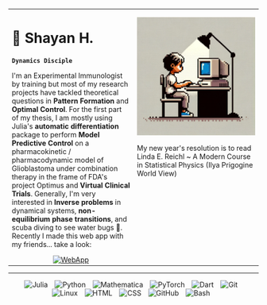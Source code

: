 <table>
  <tr>
    <!-- left Column for Text -->
    <td valign="top" width="50%">

# 🪸 Shayan H. 
**`Dynamics Disciple`**

 <!--& Digital Alchemist (Virtual Clinical Trials: FDA Project Optimus)-->

I'm an Experimental Immunologist by training but most of my research projects have tackled theoretical questions in **Pattern Formation** and **Optimal Control**. For the first part of my thesis, I am mostly using Julia's **automatic differentiation** package to perform **Model Predictive Control** on a pharmacokinetic / pharmacodynamic model of Glioblastoma under combination therapy in the frame of FDA's project Optimus and **Virtual Clinical Trials**. Generally, I'm very interested in **Inverse problems** in dynamical systems, **non-equilibrium phase transitions**, and scuba diving to see water bugs 🪸. Recently I made this web app with my friends... take a look:

<div align="center">
    <a href="https://readtheroom-22b56fee21e6.herokuapp.com/">
        <img src="https://github.com/fikra-mosaic/litmus-pulse/blob/main/static/images/eye_hist.png" width="50" alt="WebApp">
    </a>
</div>
    </td>
    <!-- Right Column for Image -->
    <td valign="top" width="50%">

![Your Image](https://github.com/shayshay42/shayshay42/blob/main/pixelart_persona.png)

My new year's resolution is to read Linda E. Reichl ~ A Modern Course in Statistical Physics (Ilya Prigogine World View)
    </td>
  </tr>
</table>

---

<div align="center">

<img alt="Julia" width="30px" style="padding-right:10px;" src="https://cdn.jsdelivr.net/gh/devicons/devicon/icons/julia/julia-original.svg" />
<img alt="Python" width="30px" style="padding-right:10px;" src="https://cdn.jsdelivr.net/gh/devicons/devicon/icons/python/python-original.svg" />
<img alt="Mathematica" width="30px" style="padding-right:10px;" src="https://upload.wikimedia.org/wikipedia/commons/thumb/2/20/Mathematica_Logo.svg/1965px-Mathematica_Logo.svg.png" />
<img alt="PyTorch" width="30px" style="padding-right:10px;" src="https://upload.wikimedia.org/wikipedia/commons/thumb/1/10/PyTorch_logo_icon.svg/1200px-PyTorch_logo_icon.svg.png" />
<img alt="Dart" width="30px" style="padding-right:10px;" src="https://cdn.jsdelivr.net/gh/devicons/devicon/icons/dart/dart-original.svg" />
<img alt="Git" width="30px" style="padding-right:10px;" src="https://cdn.jsdelivr.net/gh/devicons/devicon/icons/git/git-original.svg" />
<img alt="Linux" width="30px" style="padding-right:10px;" src="https://cdn.jsdelivr.net/gh/devicons/devicon/icons/linux/linux-original.svg" />
<img alt="HTML" width="30px" style="padding-right:10px;" src="https://cdn.jsdelivr.net/gh/devicons/devicon/icons/html5/html5-plain.svg" />
<img alt="CSS" width="30px" style="padding-right:10px;" src="https://cdn.jsdelivr.net/gh/devicons/devicon/icons/css3/css3-plain.svg" />
<img alt="GitHub" width="30px" style="padding-right:10px;" src="https://cdn.jsdelivr.net/gh/devicons/devicon/icons/github/github-original.svg" />
<img alt="Bash" width="30px" style="padding-right:10px;" src="https://cdn.jsdelivr.net/gh/devicons/devicon/icons/bash/bash-original.svg" />

</div>
<br />


#

<!--
**shayshay42/shayshay42** is a ✨ _special_ ✨ repository because its `README.md` (this file) appears on your GitHub profile.

Here are some ideas to get you started:

- 🔭 I’m currently working on ...
- 🌱 I’m currently learning ...
- 👯 I’m looking to collaborate on ...
- 🤔 I’m looking for help with ...
- 💬 Ask me about ...
- 📫 How to reach me: ...
- 😄 Pronouns: ...
- ⚡ Fun fact: ...
-->
